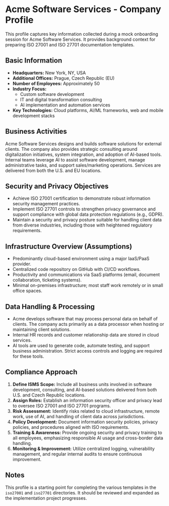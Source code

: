 # Acme Software Services - Company Profile

This profile captures key information collected during a mock onboarding session for Acme Software Services. It provides background context for preparing ISO 27001 and ISO 27701 documentation templates.

## Basic Information

- **Headquarters:** New York, NY, USA
- **Additional Offices:** Prague, Czech Republic (EU)
- **Number of Employees:** Approximately 50
- **Industry Focus:**
  - Custom software development
  - IT and digital transformation consulting
  - AI implementation and automation services
- **Key Technologies:** Cloud platforms, AI/ML frameworks, web and mobile development stacks

## Business Activities

Acme Software Services designs and builds software solutions for external clients. The company also provides strategic consulting around digitalization initiatives, system integration, and adoption of AI-based tools. Internal teams leverage AI to assist software development, manage administrative tasks, and support sales/marketing operations. Services are delivered from both the U.S. and EU locations.

## Security and Privacy Objectives

- Achieve ISO 27001 certification to demonstrate robust information security management practices.
- Implement ISO 27701 controls to strengthen privacy governance and support compliance with global data protection regulations (e.g., GDPR).
- Maintain a security and privacy posture suitable for handling client data from diverse industries, including those with heightened regulatory requirements.

## Infrastructure Overview (Assumptions)

- Predominantly cloud-based environment using a major IaaS/PaaS provider.
- Centralized code repository on GitHub with CI/CD workflows.
- Productivity and communications via SaaS platforms (email, document collaboration, ticketing systems).
- Minimal on-premises infrastructure; most staff work remotely or in small office spaces.

## Data Handling & Processing

- Acme develops software that may process personal data on behalf of clients. The company acts primarily as a data processor when hosting or maintaining client solutions.
- Internal HR records and customer relationship data are stored in cloud services.
- AI tools are used to generate code, automate testing, and support business administration. Strict access controls and logging are required for these tools.

## Compliance Approach

1. **Define ISMS Scope:** Include all business units involved in software development, consulting, and AI-based solutions delivered from both U.S. and Czech Republic locations.
2. **Assign Roles:** Establish an information security officer and privacy lead to oversee ISO 27001 and ISO 27701 programs.
3. **Risk Assessment:** Identify risks related to cloud infrastructure, remote work, use of AI, and handling of client data across jurisdictions.
4. **Policy Development:** Document information security policies, privacy policies, and procedures aligned with ISO requirements.
5. **Training & Awareness:** Provide ongoing security and privacy training to all employees, emphasizing responsible AI usage and cross-border data handling.
6. **Monitoring & Improvement:** Utilize centralized logging, vulnerability management, and regular internal audits to ensure continuous improvement.

## Notes

This profile is a starting point for completing the various templates in the `iso27001` and `iso27701` directories. It should be reviewed and expanded as the implementation project progresses.
